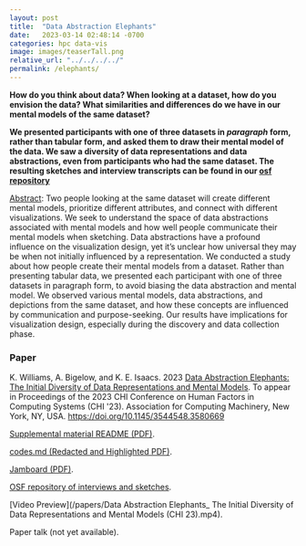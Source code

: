 ```yaml
---
layout: post
title:  "Data Abstraction Elephants"
date:   2023-03-14 02:48:14 -0700
categories: hpc data-vis
image: images/teaserTall.png
relative_url: "../../../../"
permalink: /elephants/
---
```


**How do you think about data? When looking at a dataset, how do you envision the data? What similarities and differences do we have in our mental models of the same dataset?**

**We presented participants with one of three datasets in _paragraph_ form, rather than tabular form, and asked them to draw their mental model of the data. We saw a diversity of data representations and data abstractions, even from participants who had the same dataset. The resulting sketches and interview transcripts can be found in our [osf repository](https://osf.io/kvnb9/)**

[Abstract](/papers/dataelephants_williams_2023chi.pdf): 
Two people looking at the same dataset will create different mental models, prioritize different attributes, and connect with different visualizations. We seek to understand the space of data abstractions associated with mental models and how well people communicate their mental models when sketching. Data abstractions have a profound influence on the visualization design, yet it’s unclear how universal they may be when not initially influenced by a representation. We conducted a study about how people create their mental models from a dataset. Rather than presenting tabular data, we presented each participant with one of three datasets in paragraph form, to avoid biasing the data abstraction and mental model. We observed various mental models, data abstractions, and depictions from the same dataset, and how these concepts are influenced by communication and purpose-seeking. Our results have implications for visualization design, especially during the discovery and data collection phase.

### Paper

K. Williams, A. Bigelow, and K. E. Isaacs. 2023 [Data Abstraction Elephants: The Initial Diversity of Data Representations and Mental Models](/papers/dataelephants_williams_2023chi.pdf). To appear in Proceedings of the 2023 CHI Conference on Human Factors in Computing Systems (CHI '23). Association for Computing Machinery, New York, NY, USA. https://doi.org/10.1145/3544548.3580669


[Supplemental material README (PDF)](/papers/elephants_supplemental/README_SupplementaryMaterial.pdf). 

[codes.md (Redacted and Highlighted PDF)](/papers/elephants_supplemental/codes.pdf). 

[Jamboard (PDF)](/papers/elephants_supplemental/Jamboard.pdf).

[OSF repository of interviews and sketches](https://osf.io/kvnb9/).

[Video Preview](/papers/Data Abstraction Elephants_ The Initial Diversity of Data Representations and Mental Models (CHI 23).mp4).

Paper talk (not yet available).